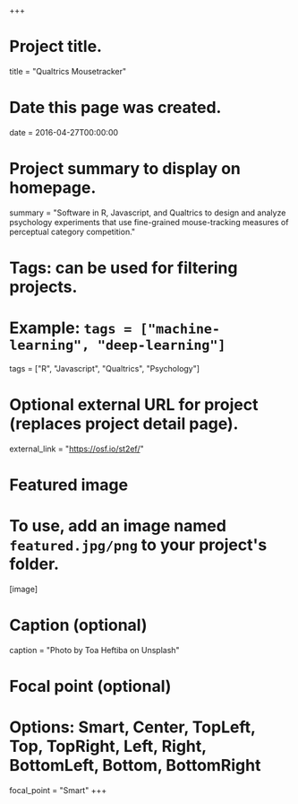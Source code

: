 +++
# Project title.
title = "Qualtrics Mousetracker"

# Date this page was created.
date = 2016-04-27T00:00:00

# Project summary to display on homepage.
summary = "Software in R, Javascript, and Qualtrics to design and analyze psychology experiments that use fine-grained mouse-tracking measures of perceptual category competition."

# Tags: can be used for filtering projects.
# Example: `tags = ["machine-learning", "deep-learning"]`
tags = ["R", "Javascript", "Qualtrics", "Psychology"]

# Optional external URL for project (replaces project detail page).
external_link = "https://osf.io/st2ef/"

# Featured image
# To use, add an image named `featured.jpg/png` to your project's folder. 
[image]
  # Caption (optional)
  caption = "Photo by Toa Heftiba on Unsplash"

  # Focal point (optional)
  # Options: Smart, Center, TopLeft, Top, TopRight, Left, Right, BottomLeft, Bottom, BottomRight
  focal_point = "Smart"
+++
